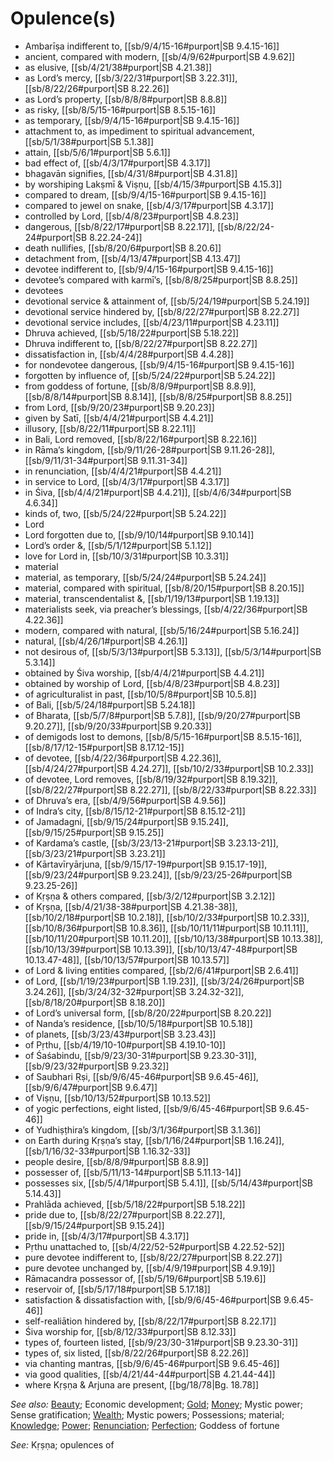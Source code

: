 # Opulence(s)

* Ambarīṣa indifferent to, [[sb/9/4/15-16#purport|SB 9.4.15-16]]
* ancient, compared with modern, [[sb/4/9/62#purport|SB 4.9.62]]
* as elusive, [[sb/4/21/38#purport|SB 4.21.38]]
* as Lord’s mercy, [[sb/3/22/31#purport|SB 3.22.31]], [[sb/8/22/26#purport|SB 8.22.26]]
* as Lord’s property, [[sb/8/8/8#purport|SB 8.8.8]]
* as risky, [[sb/8/5/15-16#purport|SB 8.5.15-16]]
* as temporary, [[sb/9/4/15-16#purport|SB 9.4.15-16]]
* attachment to, as impediment to spiritual advancement, [[sb/5/1/38#purport|SB 5.1.38]]
* attain, [[sb/5/6/1#purport|SB 5.6.1]]
* bad effect of, [[sb/4/3/17#purport|SB 4.3.17]]
* bhagavān signifies, [[sb/4/31/8#purport|SB 4.31.8]]
* by worshiping Lakṣmī & Viṣṇu, [[sb/4/15/3#purport|SB 4.15.3]]
* compared to dream, [[sb/9/4/15-16#purport|SB 9.4.15-16]]
* compared to jewel on snake, [[sb/4/3/17#purport|SB 4.3.17]]
* controlled by Lord, [[sb/4/8/23#purport|SB 4.8.23]]
* dangerous, [[sb/8/22/17#purport|SB 8.22.17]], [[sb/8/22/24-24#purport|SB 8.22.24-24]]
* death nullifies, [[sb/8/20/6#purport|SB 8.20.6]]
* detachment from, [[sb/4/13/47#purport|SB 4.13.47]]
* devotee indifferent to, [[sb/9/4/15-16#purport|SB 9.4.15-16]]
* devotee’s compared with karmī’s, [[sb/8/8/25#purport|SB 8.8.25]]
* devotees
* devotional service & attainment of, [[sb/5/24/19#purport|SB 5.24.19]]
* devotional service hindered by, [[sb/8/22/27#purport|SB 8.22.27]]
* devotional service includes, [[sb/4/23/11#purport|SB 4.23.11]]
* Dhruva achieved, [[sb/5/18/22#purport|SB 5.18.22]]
* Dhruva indifferent to, [[sb/8/22/27#purport|SB 8.22.27]]
* dissatisfaction in, [[sb/4/4/28#purport|SB 4.4.28]]
* for nondevotee dangerous, [[sb/9/4/15-16#purport|SB 9.4.15-16]]
* forgotten by influence of, [[sb/5/24/22#purport|SB 5.24.22]]
* from goddess of fortune, [[sb/8/8/9#purport|SB 8.8.9]], [[sb/8/8/14#purport|SB 8.8.14]], [[sb/8/8/25#purport|SB 8.8.25]]
* from Lord, [[sb/9/20/23#purport|SB 9.20.23]]
* given by Satī, [[sb/4/4/21#purport|SB 4.4.21]]
* illusory, [[sb/8/22/11#purport|SB 8.22.11]]
* in Bali, Lord removed, [[sb/8/22/16#purport|SB 8.22.16]]
* in Rāma’s kingdom, [[sb/9/11/26-28#purport|SB 9.11.26-28]], [[sb/9/11/31-34#purport|SB 9.11.31-34]]
* in renunciation, [[sb/4/4/21#purport|SB 4.4.21]]
* in service to Lord, [[sb/4/3/17#purport|SB 4.3.17]]
* in Śiva, [[sb/4/4/21#purport|SB 4.4.21]], [[sb/4/6/34#purport|SB 4.6.34]]
* kinds of, two, [[sb/5/24/22#purport|SB 5.24.22]]
* Lord
* Lord forgotten due to, [[sb/9/10/14#purport|SB 9.10.14]]
* Lord’s order &, [[sb/5/1/12#purport|SB 5.1.12]]
* love for Lord in, [[sb/10/3/31#purport|SB 10.3.31]]
* material
* material, as temporary, [[sb/5/24/24#purport|SB 5.24.24]]
* material, compared with spiritual, [[sb/8/20/15#purport|SB 8.20.15]]
* material, transcendentalist &, [[sb/1/19/13#purport|SB 1.19.13]]
* materialists seek, via preacher’s blessings, [[sb/4/22/36#purport|SB 4.22.36]]
* modern, compared with natural, [[sb/5/16/24#purport|SB 5.16.24]]
* natural, [[sb/4/26/1#purport|SB 4.26.1]]
* not desirous of, [[sb/5/3/13#purport|SB 5.3.13]], [[sb/5/3/14#purport|SB 5.3.14]]
* obtained by Śiva worship, [[sb/4/4/21#purport|SB 4.4.21]]
* obtained by worship of Lord, [[sb/4/8/23#purport|SB 4.8.23]]
* of agriculturalist in past, [[sb/10/5/8#purport|SB 10.5.8]]
* of Bali, [[sb/5/24/18#purport|SB 5.24.18]]
* of Bharata, [[sb/5/7/8#purport|SB 5.7.8]], [[sb/9/20/27#purport|SB 9.20.27]], [[sb/9/20/33#purport|SB 9.20.33]]
* of demigods lost to demons, [[sb/8/5/15-16#purport|SB 8.5.15-16]], [[sb/8/17/12-15#purport|SB 8.17.12-15]]
* of devotee, [[sb/4/22/36#purport|SB 4.22.36]], [[sb/4/24/27#purport|SB 4.24.27]], [[sb/10/2/33#purport|SB 10.2.33]]
* of devotee, Lord removes, [[sb/8/19/32#purport|SB 8.19.32]], [[sb/8/22/27#purport|SB 8.22.27]], [[sb/8/22/33#purport|SB 8.22.33]]
* of Dhruva’s era, [[sb/4/9/56#purport|SB 4.9.56]]
* of Indra’s city, [[sb/8/15/12-21#purport|SB 8.15.12-21]]
* of Jamadagni, [[sb/9/15/24#purport|SB 9.15.24]], [[sb/9/15/25#purport|SB 9.15.25]]
* of Kardama’s castle, [[sb/3/23/13-21#purport|SB 3.23.13-21]], [[sb/3/23/21#purport|SB 3.23.21]]
* of Kārtavīryārjuna, [[sb/9/15/17-19#purport|SB 9.15.17-19]], [[sb/9/23/24#purport|SB 9.23.24]], [[sb/9/23/25-26#purport|SB 9.23.25-26]]
* of Kṛṣṇa & others compared, [[sb/3/2/12#purport|SB 3.2.12]]
* of Kṛṣṇa, [[sb/4/21/38-38#purport|SB 4.21.38-38]], [[sb/10/2/18#purport|SB 10.2.18]], [[sb/10/2/33#purport|SB 10.2.33]], [[sb/10/8/36#purport|SB 10.8.36]], [[sb/10/11/11#purport|SB 10.11.11]], [[sb/10/11/20#purport|SB 10.11.20]], [[sb/10/13/38#purport|SB 10.13.38]], [[sb/10/13/39#purport|SB 10.13.39]], [[sb/10/13/47-48#purport|SB 10.13.47-48]], [[sb/10/13/57#purport|SB 10.13.57]]
* of Lord & living entities compared, [[sb/2/6/41#purport|SB 2.6.41]]
* of Lord, [[sb/1/19/23#purport|SB 1.19.23]], [[sb/3/24/26#purport|SB 3.24.26]], [[sb/3/24/32-32#purport|SB 3.24.32-32]], [[sb/8/18/20#purport|SB 8.18.20]]
* of Lord’s universal form, [[sb/8/20/22#purport|SB 8.20.22]]
* of Nanda’s residence, [[sb/10/5/18#purport|SB 10.5.18]]
* of planets, [[sb/3/23/43#purport|SB 3.23.43]]
* of Pṛthu, [[sb/4/19/10-10#purport|SB 4.19.10-10]]
* of Śaśabindu, [[sb/9/23/30-31#purport|SB 9.23.30-31]], [[sb/9/23/32#purport|SB 9.23.32]]
* of Saubhari Ṛṣi, [[sb/9/6/45-46#purport|SB 9.6.45-46]], [[sb/9/6/47#purport|SB 9.6.47]]
* of Viṣṇu, [[sb/10/13/52#purport|SB 10.13.52]]
* of yogic perfections, eight listed, [[sb/9/6/45-46#purport|SB 9.6.45-46]]
* of Yudhiṣṭhira’s kingdom, [[sb/3/1/36#purport|SB 3.1.36]]
* on Earth during Kṛṣṇa’s stay, [[sb/1/16/24#purport|SB 1.16.24]], [[sb/1/16/32-33#purport|SB 1.16.32-33]]
* people desire, [[sb/8/8/9#purport|SB 8.8.9]]
* possesser of, [[sb/5/11/13-14#purport|SB 5.11.13-14]]
* possesses six, [[sb/5/4/1#purport|SB 5.4.1]], [[sb/5/14/43#purport|SB 5.14.43]]
* Prahlāda achieved, [[sb/5/18/22#purport|SB 5.18.22]]
* pride due to, [[sb/8/22/27#purport|SB 8.22.27]], [[sb/9/15/24#purport|SB 9.15.24]]
* pride in, [[sb/4/3/17#purport|SB 4.3.17]]
* Pṛthu unattached to, [[sb/4/22/52-52#purport|SB 4.22.52-52]]
* pure devotee indifferent to, [[sb/8/22/27#purport|SB 8.22.27]]
* pure devotee unchanged by, [[sb/4/9/19#purport|SB 4.9.19]]
* Rāmacandra possessor of, [[sb/5/19/6#purport|SB 5.19.6]]
* reservoir of, [[sb/5/17/18#purport|SB 5.17.18]]
* satisfaction & dissatisfaction with, [[sb/9/6/45-46#purport|SB 9.6.45-46]]
* self-realiātion hindered by, [[sb/8/22/17#purport|SB 8.22.17]]
* Śiva worship for, [[sb/8/12/33#purport|SB 8.12.33]]
* types of, fourteen listed, [[sb/9/23/30-31#purport|SB 9.23.30-31]]
* types of, six listed, [[sb/8/22/26#purport|SB 8.22.26]]
* via chanting mantras, [[sb/9/6/45-46#purport|SB 9.6.45-46]]
* via good qualities, [[sb/4/21/44-44#purport|SB 4.21.44-44]]
* where Kṛṣṇa & Arjuna are present, [[bg/18/78|Bg. 18.78]]

*See also:* [Beauty](entries/beauty.md); Economic development; [Gold](entries/gold.md); [Money](entries/money.md); Mystic power; Sense gratification; [Wealth](entries/wealth.md); Mystic powers; Possessions; material; [Knowledge](entries/knowledge.md); [Power](entries/power.md); [Renunciation](entries/renunciation.md); [Perfection](entries/perfection.md); Goddess of fortune

*See:* Kṛṣṇa; opulences of
